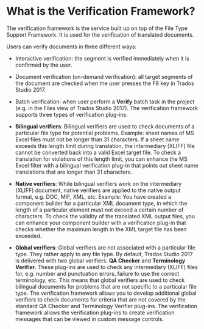 What is the Verification Framework?
====

The verification framework is the service built up on top of the File Type Support Framework. It is used for the verification of translated documents.

Users can verify documents in three different ways:

* Interactive verification: the segment is verified immediately when it is confirmed by the user.
* Document verification (on-demand verification): all target segments of the document are checked when the user presses the F8 key in Trados Studio 2017.
* Batch verification: when user perform a **Verify** batch task in the project (e.g. in the Files view of Trados Studio 2017).
The verification framework supports three types of verification plug-ins:

* **Bilingual verifiers**: Bilingual verifiers are used to check documents of a particular file type for potential problems. Example: sheet names of MS Excel files must not be longer than 31 characters. If a sheet name exceeds this length limit during translation, the intermediary (XLIFF) file cannot be converted back into a valid Excel target file. To check a translation for violations of this length limit, you can enhance the MS Excel filter with a bilingual verification plug-in that points out sheet name translations that are longer than 31 characters.
* **Native verifiers**: While bilingual verifiers work on the intermediary (XLIFF) document, native verifiers are applied to the native output format, e.g. DOC, MIF, XML, etc. Example: You have created a component builder for a particular XML document type, in which the length of a particular element must not exceed a certain number of characters. To check the validity of the translated XML output files, you can enhance your component builder with a verification plug-in that checks whether the maximum length in the XML target file has been exceeded.
* **Global verifiers**: Global verifiers are not associated with a particular file type. They rather apply to any file type. By default, Trados Studio 2017 is delivered with two global verifiers: **QA Checker** and **Terminology Verifier**. These plug-ins are used to check any intermediary (XLIFF) files for, e.g. number and punctuation errors, failure to use the correct terminology, etc. This means that global verifiers are used to check bilingual documents for problems that are not specific to a particular file type. The verification framework allows you to develop additional global verifiers to check documents for criteria that are not covered by the standard QA Checker and Terminology Verifier plug-ins.
The verification framework allows the verification plug-ins to create verification messages that can be viewed in custom message controls.